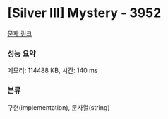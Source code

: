 # [Silver III] Mystery - 3952 

[문제 링크](https://www.acmicpc.net/problem/3952) 

### 성능 요약

메모리: 114488 KB, 시간: 140 ms

### 분류

구현(implementation), 문자열(string)

